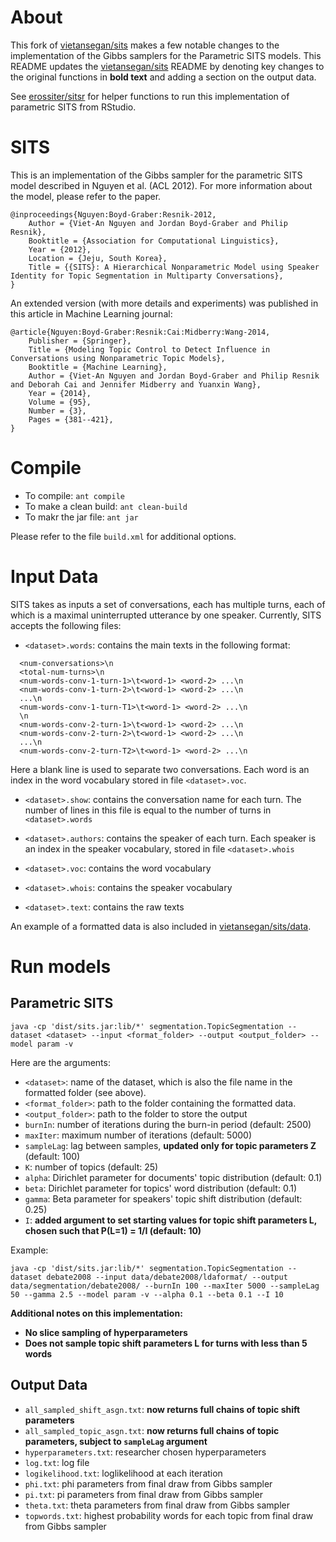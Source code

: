 About
====

This fork of [vietansegan/sits](https://github.com/vietansegan/sits) makes a few notable changes to the implementation of the Gibbs samplers for the Parametric SITS models.  This README updates the [vietansegan/sits](https://github.com/vietansegan/sits) README by denoting key changes to the original functions in **bold text** and adding a section on the output data. 

See [erossiter/sitsr](https://github.com/erossiter/sitsr) for helper functions to run this implementation of parametric SITS from RStudio.


# SITS
This is an implementation of the Gibbs sampler for the parametric SITS model described in Nguyen et al. (ACL 2012). For more information about the model, please refer to the paper.
```
@inproceedings{Nguyen:Boyd-Graber:Resnik-2012,
	Author = {Viet-An Nguyen and Jordan Boyd-Graber and Philip Resnik},
	Booktitle = {Association for Computational Linguistics},
	Year = {2012},
	Location = {Jeju, South Korea},
	Title = {{SITS}: A Hierarchical Nonparametric Model using Speaker Identity for Topic Segmentation in Multiparty Conversations},
}
```

An extended version (with more details and experiments) was published in this article in Machine Learning journal:
```
@article{Nguyen:Boyd-Graber:Resnik:Cai:Midberry:Wang-2014,
	Publisher = {Springer},
	Title = {Modeling Topic Control to Detect Influence in Conversations using Nonparametric Topic Models},
	Booktitle = {Machine Learning},
	Author = {Viet-An Nguyen and Jordan Boyd-Graber and Philip Resnik and Deborah Cai and Jennifer Midberry and Yuanxin Wang},
	Year = {2014},
	Volume = {95},
  	Number = {3},
  	Pages = {381--421},
}
```

# Compile
- To compile: `ant compile`
- To make a clean build: `ant clean-build`
- To makr the jar file: `ant jar`

Please refer to the file `build.xml` for additional options.

# Input Data
SITS takes as inputs a set of conversations, each has multiple turns, each of which is a maximal uninterrupted utterance by one speaker. Currently, SITS accepts the following files:

- `<dataset>.words`: contains the main texts in the following format:
```
  <num-conversations>\n
  <total-num-turns>\n
  <num-words-conv-1-turn-1>\t<word-1> <word-2> ...\n
  <num-words-conv-1-turn-2>\t<word-1> <word-2> ...\n
  ...\n
  <num-words-conv-1-turn-T1>\t<word-1> <word-2> ...\n
  \n
  <num-words-conv-2-turn-1>\t<word-1> <word-2> ...\n
  <num-words-conv-2-turn-2>\t<word-1> <word-2> ...\n
  ...\n
  <num-words-conv-2-turn-T2>\t<word-1> <word-2> ...\n
```
Here a blank line is used to separate two conversations. Each word is an index in the word vocabulary stored in file `<dataset>.voc`.

- `<dataset>.show`: contains the conversation name for each turn. The number of lines in this file is equal to the number of turns in `<dataset>.words`

- `<dataset>.authors`: contains the speaker of each turn. Each speaker is an index in the speaker vocabulary, stored in file `<dataset>.whois`

- `<dataset>.voc`: contains the word vocabulary

- `<dataset>.whois`: contains the speaker vocabulary

- `<dataset>.text`: contains the raw texts

An example of a formatted data is also included in [vietansegan/sits/data](https://github.com/vietansegan/sits/tree/master/data/debate2008/ldaformat).


# Run models
## Parametric SITS
```
java -cp 'dist/sits.jar:lib/*' segmentation.TopicSegmentation --dataset <dataset> --input <format_folder> --output <output_folder> --model param -v
```

Here are the arguments:
- `<dataset>`: name of the dataset, which is also the file name in the formatted folder (see above).
- `<format_folder>`: path to the folder containing the formatted data.
- `<output_folder>`: path to the folder to store the output
- `burnIn`: number of iterations during the burn-in period (default: 2500)
- `maxIter`: maximum number of iterations (default: 5000)
- `sampleLag`: lag between samples, **updated only for topic parameters Z** (default: 100) 
- `K`: number of topics (default: 25)
- `alpha`: Dirichlet parameter for documents' topic distribution (default: 0.1)
- `beta`: Dirichlet parameter for topics' word distribution (default: 0.1)
- `gamma`: Beta parameter for speakers' topic shift distribution (default: 0.25)
- `I`: **added argument to set starting values for topic shift parameters L, chosen such that P(L=1) = 1/I (default: 10)**



Example:
```
java -cp 'dist/sits.jar:lib/*' segmentation.TopicSegmentation --dataset debate2008 --input data/debate2008/ldaformat/ --output data/segmentation/debate2008/ --burnIn 100 --maxIter 5000 --sampleLag 50 --gamma 2.5 --model param -v --alpha 0.1 --beta 0.1 --I 10
```

**Additional notes on this implementation:**

- **No slice sampling of hyperparameters**
- **Does not sample topic shift parameters L for turns with less than 5 words**


## Output Data


- `all_sampled_shift_asgn.txt`: **now returns full chains of topic shift parameters**
- `all_sampled_topic_asgn.txt`: **now returns full chains of topic parameters, subject to `sampleLag` argument**
- `hyperparameters.txt`: researcher chosen hyperparameters
- `log.txt`: log file
- `logikelihood.txt`: loglikelihood at each iteration
- `phi.txt`: phi parameters from final draw from Gibbs sampler
- `pi.txt`: pi parameters from final draw from Gibbs sampler
- `theta.txt`: theta parameters from final draw from Gibbs sampler
- `topwords.txt`: highest probability words for each topic from final draw from Gibbs sampler

